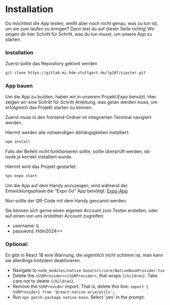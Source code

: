 # Installation

Du möchtest die App testen, weißt aber noch nicht genau, was zu tun ist, um sie zum laufen zu bringen? Dann bist du auf dieser Seite richtig! Wir zeigen dir hier Schritt für Schritt, was du tun musst, um unsere App zu starten.

### Installation

Zuerst sollte das Repository geklont werden

```bash
git clone https://gitlab.mi.hdm-stuttgart.de/lg107/sipster.git
```

### App bauen

Um die App zu builden, haben wir in unserem Projekt Expo benutzt. Hier zeigen wir eine Schritt für Schritt Anleitung, was getan werden muss, um erfolgreich das Projekt starten zu können.

Zuerst muss in den frontend-Ordner im integrierten Terminal navigiert werden.

Hiermit werden alle notwendigen Abhängigkeiten installiert:

```bash
npm install
```

Falls der Befehl nicht funktionieren sollte, sollte überprüft werden, ob node.js korrekt installiert wurde.

Hiermit  wird das Projekt gestartet:

```bash
npx expo start
```

Um die App auf dem Handy anzuzeigen, wird während der Entwicklungsphase die “Expo Go” App benötigt: [Expo-App](https://expo.dev/go)

Nun sollte der QR-Code mit dem Handy gescannt werden. &#x20;

Sie können sich gerne einen eigenen Account zum Testen erstellen, oder auf einen von uns erstellten Account zugreifen:&#x20;

* username: tj
* password: Hdm2024++

### Optional:

Es gibt in React 18 eine Warnung, die eigentlich nicht schlimm ist, man kann sie allerdings trotzdem deaktivieren.

* Navigate to `node_modules/native-base/src/core/NativeBaseProvider.tsx`
* Delete the `<SSRProvider></SSRProvider>`, that wraps `{children}`. Take care not to delete `{children}`.
* Remove the `SSRProvider` import. That is, delete this line: `import { SSRProvider} from '@react-native-aria/utils';`.
* Run `npx patch-package native-base`. Select 'yes' in the prompt.
